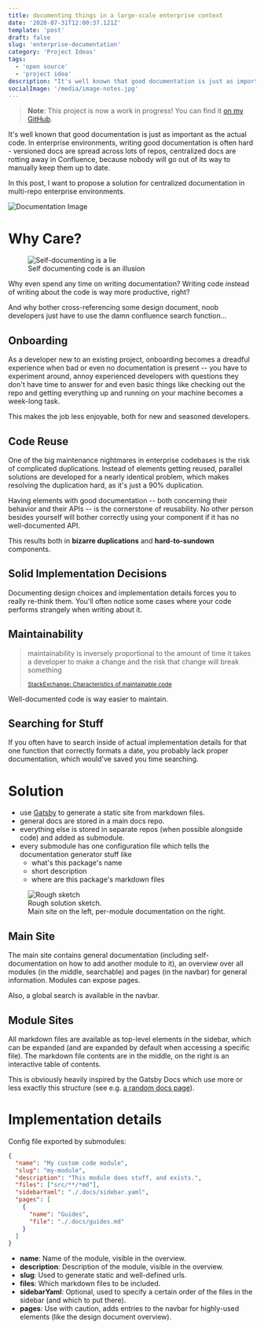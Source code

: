 ```yaml
---
title: documenting things in a large-scale enterprise context
date: '2020-07-31T12:00:37.121Z'
template: 'post'
draft: false
slug: 'enterprise-documentation'
category: 'Project Ideas'
tags:
  - 'open source'
  - 'project idea'
description: "It's well known that good documentation is just as important as the actual code. In enterprise environments, writing good documentation is often hard - versioned docs are spread across lots of repos, centralized docs are rotting away in Confluence. In this post, I want to propose a solution for centralized documentation in multi-repo enterprise environments."
socialImage: '/media/image-notes.jpg'
---
```


> **Note**: This project is now a work in progress! You can find it [on my GitHub](https://github.com/jens-ox/doc-spider).

It's well known that good documentation is just as important as the actual code. In enterprise environments, writing good documentation is often hard - versioned docs are spread across lots of repos, centralized docs are rotting away in Confluence, because nobody will go out of its way to manually keep them up to date.

In this post, I want to propose a solution for centralized documentation in multi-repo enterprise environments.

![Documentation Image](/media/image-notes.jpg)

# Why Care?

<figure class="float-right" style="width: 240px">
	<img src="/media/enterprise-documentation/meme.jpg" alt="Self-documenting is a lie">
	<figcaption>Self documenting code is an illusion</figcaption>
</figure>

Why even spend any time on writing documentation? Writing code instead of writing about the code is way more productive, right?

And why bother cross-referencing some design document, noob developers just have to use the damn confluence search function...

## Onboarding

As a developer new to an existing project, onboarding becomes a dreadful experience when bad or even no documentation is present -- you have to experiment around, annoy experienced developers with questions they don't have time to answer for and even basic things like checking out the repo and getting everything up and running on your machine becomes a week-long task.

This makes the job less enjoyable, both for new and seasoned developers.

## Code Reuse

One of the big maintenance nightmares in enterprise codebases is the risk of complicated duplications. Instead of elements getting reused, parallel solutions are developed for a nearly identical problem, which makes resolving the duplication hard, as it's just a 90% duplication.

Having elements with good documentation -- both concerning their behavior and their APIs -- is the cornerstone of reusability. No other person besides yourself will bother correctly using your component if it has no well-documented API.

This results both in **bizarre duplications** and **hard-to-sundown** components.

## Solid Implementation Decisions

Documenting design choices and implementation details forces you to really re-think them. You'll often notice some cases where your code performs strangely when writing about it.

## Maintainability

> maintainability is inversely proportional to the amount of time it takes a developer to make a change and the risk that change will break something
>
> <small>[StackExchange: Characteristics of maintainable code](https://softwareengineering.stackexchange.com/a/134863)</small>

Well-documented code is way easier to maintain.

## Searching for Stuff

If you often have to search inside of actual implementation details for that one function that correctly formats a date, you probably lack proper documentation, which would've saved you time searching.

# Solution

- use [Gatsby](https://www.gatsbyjs.org/) to generate a static site from markdown files.
- general docs are stored in a main docs repo.
- everything else is stored in separate repos (when possible alongside code) and added as submodule.
- every submodule has one configuration file which tells the documentation generator stuff like
  - what's this package's name
  - short description
  - where are this package's markdown files

<figure>
	<img src="/media/enterprise-documentation/sketch.jpg" alt="Rough sketch">
	<figcaption>Rough solution sketch. <br> Main site on the left, per-module documentation on the right.</figcaption>
</figure>

## Main Site

The main site contains general documentation (including self-documentation on how to add another module to it), an overview over all modules (in the middle, searchable) and pages (in the navbar) for general information. Modules can expose pages.

Also, a global search is available in the navbar.

## Module Sites

All markdown files are available as top-level elements in the sidebar, which can be expanded (and are expanded by default when accessing a specific file). The markdown file contents are in the middle, on the right is an interactive table of contents.

This is obviously heavily inspired by the Gatsby Docs which use more or less exactly this structure (see e.g. [a random docs page](https://www.gatsbyjs.org/docs/recipes/)).

# Implementation details

Config file exported by submodules:

```json
{
  "name": "My custom code module",
  "slug": "my-module",
  "description": "This module does stuff, and exists.",
  "files": ["src/**/*md"],
  "sidebarYaml": "./.docs/sidebar.yaml",
  "pages": [
    {
      "name": "Guides",
      "file": "./.docs/guides.md"
    }
  ]
}
```

- **name**: Name of the module, visible in the overview.
- **description**: Description of the module, visible in the overview.
- **slug**: Used to generate static and well-defined urls.
- **files**: Which markdown files to be included.
- **sidebarYaml**: Optional, used to specify a certain order of the files in the sidebar (and which to put there).
- **pages**: Use with caution, adds entries to the navbar for highly-used elements (like the design document overview).

